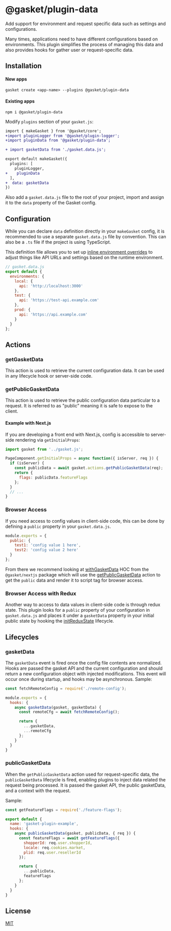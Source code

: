 # @gasket/plugin-data

Add support for environment and request specific data such as settings and
configurations.

Many times, applications need to have different configurations based on
environments.
This plugin simplifies the process of managing this data and also provides
hooks for gather user or request-specific data.

## Installation

#### New apps

```
gasket create <app-name> --plugins @gasket/plugin-data
```

#### Existing apps

```
npm i @gasket/plugin-data
```

Modify `plugins` section of your `gasket.js`:

```diff
import { makeGasket } from '@gasket/core';
+import pluginLogger from '@gasket/plugin-logger';
+import pluginData from '@gasket/plugin-data';

+ import gasketData from './gasket.data.js';

export default makeGasket({
  plugins: [
    pluginLogger,
+    pluginData
  ],
+  data: gasketData
})
```
Also add a `gasket.data.js` file to the root of your project, import and assign
it to the `data` property of the Gasket config.

## Configuration

While you can declare `data` definition directly in your `makeGasket` config,
it is recommended to use a separate `gasket.data.js` file by convention.
This can also be a `.ts` file if the project is using TypeScript.

This definition file allows you to set up [inline environment overrides] to
adjust things like API URLs and settings based on the runtime environment.

```js
// gasket.data.js
export default {
  environments: {
    local: {
      api: 'http://localhost:3000'
    },
    test: {
      api: 'https://test-api.example.com'
    },
    prod: {
      api: 'https://api.example.com'
    }
  }
};
```

## Actions

### getGasketData

This action is used to retrieve the current configuration data. It can be used
in any lifecycle hook or server-side code.

### getPublicGasketData

This action is used to retrieve the public configuration data particular to a
request.
It is referred to as "public" meaning it is safe to expose to the client.

#### Example with Next.js

If you are developing a front end with Next.js, config is accessible to
server-side rendering via `getInitialProps`:

```jsx
import gasket from '../gasket.js';

PageComponent.getInitialProps = async function({ isServer, req }) {
  if (isServer) {
    const publicData = await gasket.actions.getPublicGasketData(req);
    return {
      flags: publicData.featureFlags
    };
  }
  // ...
}
```

### Browser Access

If you need access to config values in client-side code, this can be done
by defining a `public` property in your `gasket.data.js`.

```js
module.exports = {
  public: {
    test1: 'config value 1 here',
    test2: 'config value 2 here'
  }
};
```

From there we recommend looking at [withGasketData] HOC from the
`@gasket/nextjs` package which will use the [getPublicGasketData] action to get
the `public` data and render it to script tag for browser access.

### Browser Access with Redux

Another way to access to data values in client-side code is through redux state.
This plugin looks for a `public` property of your configuration in
`gasket.data.js` and places it under a `gasketData` property in your initial
public state by hooking the [initReduxState] lifecycle.

## Lifecycles

### gasketData

The `gasketData` event is fired once the config file contents are normalized.
Hooks are passed the gasket API and the current configuration and should return
a new configuration object with injected modifications. This event will occur
once during startup, and hooks may be asynchronous. Sample:

```js
const fetchRemoteConfig = require('./remote-config');

module.exports = {
  hooks: {
    async gasketData(gasket, gasketData) {
      const remoteCfg = await fetchRemoteConfig();

      return {
        ...gasketData,
        ...remoteCfg
      };
    }
  }
}
```

### publicGasketData

When the `getPublicGasketData` action used for request-specific data,
the `publicGasketData` lifecycle is fired, enabling plugins to inject
data related the request being processed. It is passed the
gasket API, the public gasketData, and a context with the request.

Sample:

```js
const getFeatureFlags = require('./feature-flags');

export default {
  name: 'gasket-plugin-example',
  hooks: {
    async publicGasketData(gasket, publicData, { req }) {
      const featureFlags = await getFeatureFlags({
        shopperId: req.user.shopperId,
        locale: req.cookies.market,
        plid: req.user.resellerId
      });

      return {
        ...publicData,
        featureFlags
      };
    }
  }
}
```

## License

[MIT](./LICENSE.md)

<!-- LINKS -->

[getPublicGasketData]: #getpublicgasketdata

[withGasketData]: /packages/gasket-nextjs/README.md#withgasketdata
[initReduxState]: /packages/gasket-plugin-redux/README.md#initreduxstate

<!-- TODO - recover configuration doc -->
[inline environment overrides]:/packages/gasket-cli/docs/configuration.md#environments
